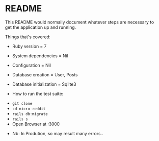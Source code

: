 # README

This README would normally document whatever steps are necessary to get the
application up and running.

Things that's covered:

* Ruby version = 7

* System dependencies = Nil

* Configuration = Nil

* Database creation = User, Posts

* Database initialization = Sqilte3

* How to run the test suite:
- ``` git clone ```
- ``` cd micro-reddit ```
- ``` rails db:migrate ```
- ``` rails s ```
- Open Browser at :3000


* Nb: In Prodution, so may result many errors..
